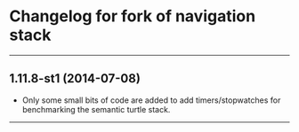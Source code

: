 Changelog for fork of navigation stack
=========================================

-----------------------------------------

1.11.8-st1 (2014-07-08)
------------------
* Only some small bits of code are added to add timers/stopwatches for benchmarking the semantic turtle stack.

-----------------------------------------